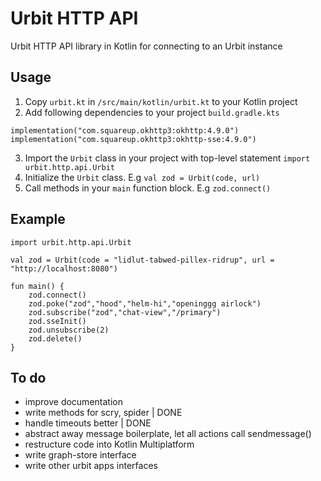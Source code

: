 # Urbit HTTP API

Urbit HTTP API library in Kotlin for connecting to an Urbit instance

## Usage

1. Copy `urbit.kt` in `/src/main/kotlin/urbit.kt` to your Kotlin project
2. Add following dependencies to your project `build.gradle.kts`
```
implementation("com.squareup.okhttp3:okhttp:4.9.0")
implementation("com.squareup.okhttp3:okhttp-sse:4.9.0")
```
3. Import the `Urbit` class in your project with top-level statement `import urbit.http.api.Urbit`
4. Initialize the `Urbit` class. E.g `val zod = Urbit(code, url)`
5. Call methods in your `main` function block. E.g `zod.connect()`

## Example

```
import urbit.http.api.Urbit

val zod = Urbit(code = "lidlut-tabwed-pillex-ridrup", url = "http://localhost:8080")

fun main() {
    zod.connect()
    zod.poke("zod","hood","helm-hi","openinggg airlock")
    zod.subscribe("zod","chat-view","/primary")
    zod.sseInit()
    zod.unsubscribe(2)
    zod.delete()
}
```

## To do
* improve documentation
* write methods for scry, spider | DONE
* handle timeouts better | DONE
* abstract away message boilerplate, let all actions call sendmessage()
* restructure code into Kotlin Multiplatform
* write graph-store interface
* write other urbit apps interfaces
